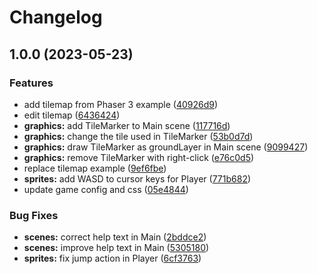 # Changelog

## 1.0.0 (2023-05-23)


### Features

* add tilemap from Phaser 3 example ([40926d9](https://github.com/remarkablegames/phaser-platformer/commit/40926d94acd82353284f8b8716980498c0bcb53b))
* edit tilemap ([6436424](https://github.com/remarkablegames/phaser-platformer/commit/6436424d8b1ab4cf8bbd64feac934402ca771016))
* **graphics:** add TileMarker to Main scene ([117716d](https://github.com/remarkablegames/phaser-platformer/commit/117716d03ba143afdf16b844b09b3f3bb432986d))
* **graphics:** change the tile used in TileMarker ([53b0d7d](https://github.com/remarkablegames/phaser-platformer/commit/53b0d7dc19227a613fbf77de3a427eba2585e3f9))
* **graphics:** draw TileMarker as groundLayer in Main scene ([9099427](https://github.com/remarkablegames/phaser-platformer/commit/9099427d9175727b2d7894e8c801cbca403d33d1))
* **graphics:** remove TileMarker with right-click ([e76c0d5](https://github.com/remarkablegames/phaser-platformer/commit/e76c0d587544734d603e48972a23b3976b51bc62))
* replace tilemap example ([9ef6fbe](https://github.com/remarkablegames/phaser-platformer/commit/9ef6fbe88719c2e94b4a400d6085a5aeab23a4de))
* **sprites:** add WASD to cursor keys for Player ([771b682](https://github.com/remarkablegames/phaser-platformer/commit/771b6826e40db52b1d62d946ac8d4d824227c870))
* update game config and css ([05e4844](https://github.com/remarkablegames/phaser-platformer/commit/05e48443a39fb3ee2a41d3997a40c964558e6639))


### Bug Fixes

* **scenes:** correct help text in Main ([2bddce2](https://github.com/remarkablegames/phaser-platformer/commit/2bddce21f547b27e58e9f7eab8bcd6e22398c23d))
* **scenes:** improve help text in Main ([5305180](https://github.com/remarkablegames/phaser-platformer/commit/5305180fd481d80c8d2518432853624b20e4fd58))
* **sprites:** fix jump action in Player ([6cf3763](https://github.com/remarkablegames/phaser-platformer/commit/6cf37639b2caa7785bced677c4a2c0c1d15e8588))
